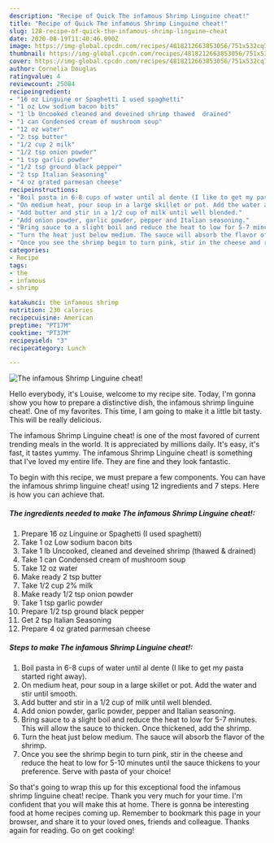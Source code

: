 ```yaml
---
description: "Recipe of Quick The infamous Shrimp Linguine cheat!"
title: "Recipe of Quick The infamous Shrimp Linguine cheat!"
slug: 128-recipe-of-quick-the-infamous-shrimp-linguine-cheat
date: 2020-08-19T11:40:46.090Z
image: https://img-global.cpcdn.com/recipes/4818212663853056/751x532cq70/the-infamous-shrimp-linguine-cheat-recipe-main-photo.jpg
thumbnail: https://img-global.cpcdn.com/recipes/4818212663853056/751x532cq70/the-infamous-shrimp-linguine-cheat-recipe-main-photo.jpg
cover: https://img-global.cpcdn.com/recipes/4818212663853056/751x532cq70/the-infamous-shrimp-linguine-cheat-recipe-main-photo.jpg
author: Cornelia Douglas
ratingvalue: 4
reviewcount: 25084
recipeingredient:
- "16 oz Linguine or Spaghetti I used spaghetti"
- "1 oz Low sodium bacon bits"
- "1 lb Uncooked cleaned and deveined shrimp thawed  drained"
- "1 can Condensed cream of mushroom soup"
- "12 oz water"
- "2 tsp butter"
- "1/2 cup 2 milk"
- "1/2 tsp onion powder"
- "1 tsp garlic powder"
- "1/2 tsp ground black pepper"
- "2 tsp Italian Seasoning"
- "4 oz grated parmesan cheese"
recipeinstructions:
- "Boil pasta in 6-8 cups of water until al dente (I like to get my pasta started right away)."
- "On medium heat, pour soup in a large skillet or pot. Add the water and stir until smooth."
- "Add butter and stir in a 1/2 cup of milk until well blended."
- "Add onion powder, garlic powder, pepper and Italian seasoning."
- "Bring sauce to a slight boil and reduce the heat to low for 5-7 minutes. This will allow the sauce to thicken. Once thickened, add the shrimp."
- "Turn the heat just below medium. The sauce will absorb the flavor of the shrimp."
- "Once you see the shrimp begin to turn pink, stir in the cheese and reduce the heat to low for 5-10 minutes until the sauce thickens to your preference. Serve with pasta of your choice!"
categories:
- Recipe
tags:
- the
- infamous
- shrimp

katakunci: the infamous shrimp 
nutrition: 230 calories
recipecuisine: American
preptime: "PT17M"
cooktime: "PT37M"
recipeyield: "3"
recipecategory: Lunch

---
```



![The infamous Shrimp Linguine cheat!](https://img-global.cpcdn.com/recipes/4818212663853056/751x532cq70/the-infamous-shrimp-linguine-cheat-recipe-main-photo.jpg)

Hello everybody, it's Louise, welcome to my recipe site. Today, I'm gonna show you how to prepare a distinctive dish, the infamous shrimp linguine cheat!. One of my favorites. This time, I am going to make it a little bit tasty. This will be really delicious.

The infamous Shrimp Linguine cheat! is one of the most favored of current trending meals in the world. It is appreciated by millions daily. It's easy, it's fast, it tastes yummy. The infamous Shrimp Linguine cheat! is something that I've loved my entire life. They are fine and they look fantastic.




To begin with this recipe, we must prepare a few components. You can have the infamous shrimp linguine cheat! using 12 ingredients and 7 steps. Here is how you can achieve that.

<!--inarticleads1-->

##### The ingredients needed to make The infamous Shrimp Linguine cheat!:

1. Prepare 16 oz Linguine or Spaghetti (I used spaghetti)
1. Take 1 oz Low sodium bacon bits
1. Take 1 lb Uncooked, cleaned and deveined shrimp (thawed &amp; drained)
1. Take 1 can Condensed cream of mushroom soup
1. Take 12 oz water
1. Make ready 2 tsp butter
1. Take 1/2 cup 2% milk
1. Make ready 1/2 tsp onion powder
1. Take 1 tsp garlic powder
1. Prepare 1/2 tsp ground black pepper
1. Get 2 tsp Italian Seasoning
1. Prepare 4 oz grated parmesan cheese




<!--inarticleads2-->

##### Steps to make The infamous Shrimp Linguine cheat!:

1. Boil pasta in 6-8 cups of water until al dente (I like to get my pasta started right away).
1. On medium heat, pour soup in a large skillet or pot. Add the water and stir until smooth.
1. Add butter and stir in a 1/2 cup of milk until well blended.
1. Add onion powder, garlic powder, pepper and Italian seasoning.
1. Bring sauce to a slight boil and reduce the heat to low for 5-7 minutes. This will allow the sauce to thicken. Once thickened, add the shrimp.
1. Turn the heat just below medium. The sauce will absorb the flavor of the shrimp.
1. Once you see the shrimp begin to turn pink, stir in the cheese and reduce the heat to low for 5-10 minutes until the sauce thickens to your preference. Serve with pasta of your choice!




So that's going to wrap this up for this exceptional food the infamous shrimp linguine cheat! recipe. Thank you very much for your time. I'm confident that you will make this at home. There is gonna be interesting food at home recipes coming up. Remember to bookmark this page in your browser, and share it to your loved ones, friends and colleague. Thanks again for reading. Go on get cooking!
